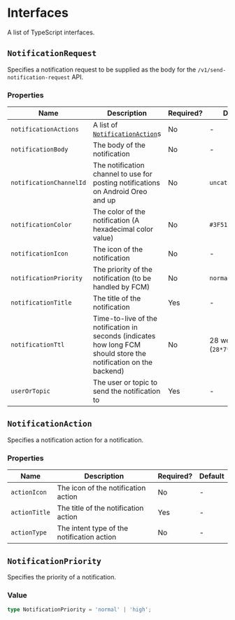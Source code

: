 # Interfaces

A list of TypeScript interfaces.

## `NotificationRequest`

Specifies a notification request to be supplied as the body for the `/v1/send-notification-request` API.

### Properties

Name | Description | Required? | Default
---|---|---|---
`notificationActions` | A list of [`NotificationAction`](#NotificationAction)s | No | -
`notificationBody` | The body of the notification | No | -
`notificationChannelId` | The notification channel to use for posting notifications on Android Oreo and up | No | `uncategorised`
`notificationColor` | The color of the notification (A hexadecimal color value) | No | `#3F51B5`
`notificationIcon` | The icon of the notification | No | -
`notificationPriority` | The priority of the notification (to be handled by FCM) | No | `normal`
`notificationTitle` | The title of the notification | Yes | -
`notificationTtl` | Time-to-live of the notification in seconds (indicates how long FCM should store the notification on the backend) | No | 28 weeks (`28*7*24*60*60`)
`userOrTopic` | The user or topic to send the notification to | Yes | -

## `NotificationAction`

Specifies a notification action for a notification.

### Properties

Name | Description | Required? | Default
---|---|---|---
`actionIcon` | The icon of the notification action | No | -
`actionTitle` | The title of the notification action | Yes | -
`actionType` | The intent type of the notification action | No | -

## `NotificationPriority`

Specifies the priority of a notification.

### Value

```typescript
type NotificationPriority = 'normal' | 'high';
```
